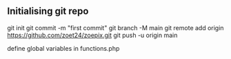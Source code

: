 ## Initialising git repo
git init
git commit -m "first commit"
git branch -M main
git remote add origin https://github.com/zoet24/zoepix.git
git push -u origin main

define global variables in functions.php